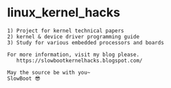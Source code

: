 # linux_kernel_hacks

    1) Project for kernel technical papers
    2) kernel & device driver programming guide
	3) Study for various embedded processors and boards

    For more information, visit my blog please.
       https://slowbootkernelhacks.blogspot.com/

	May the source be with you~ 
	SlowBoot 😎
